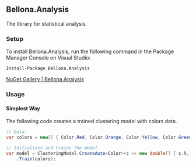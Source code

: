 ## Bellona.Analysis

The library for statistical analysis.

### Setup
To install Bellona.Analysis, run the following command in the Package Manager Console on Visual Studio:

```
Install-Package Bellona.Analysis
```

[NuGet Gallery | Bellona.Analysis](https://www.nuget.org/packages/Bellona.Analysis/)

### Usage

#### Simplest Way
The following code creates a trained clustering model with colors data.

```c#
// Data.
var colors = new[] { Color.Red, Color.Orange, Color.Yellow, Color.Green, Color.Blue, Color.Indigo, Color.Violet };

// Initializes and trains the model.
var model = ClusteringModel.CreateAuto<Color>(c => new double[] { c.R, c.G, c.B })
    .Train(colors);
```
